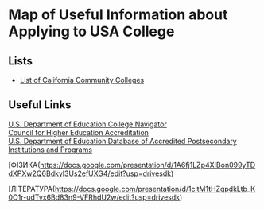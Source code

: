 # Map of Useful Information about Applying to USA College
## Lists
- [List of California Community Colleges](https://www.wikiwand.com/en/List_of_California_Community_Colleges)

## Useful Links
[U.S. Department of Education College Navigator](https://nces.ed.gov/collegenavigator)<br>
[Council for Higher Education Accreditation ](https://www.chea.org/)<br>
[U.S. Department of Education Database of Accredited Postsecondary Institutions and Programs ](https://ope.ed.gov/accreditation)

[ФІЗИКА(https://docs.google.com/presentation/d/1A6fj1LZp4XIBon099yTDdXPXw2Q6Bdkyl3Us2efUXG4/edit?usp=drivesdk)

[ЛІТЕРАТУРА(https://docs.google.com/presentation/d/1cltM1tHZqpdkLtb_K0O1r-udTvx6Bd83n9-VFRhdU2w/edit?usp=drivesdk)




